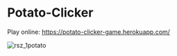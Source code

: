 # Potato-Clicker

Play online: https://potato-clicker-game.herokuapp.com/


![rsz_1potato](https://user-images.githubusercontent.com/45270133/149036665-d6c1768a-b759-4dbe-95b0-40d21d62ded8.png)
